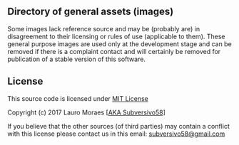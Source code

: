 ## Directory of general assets (images)

Some images lack reference source and may be (probably are) in disagreement to their licensing or rules of use (applicable to them). These general purpose images are used only at the development stage and can be removed if there is a complaint contact and will certainly be removed for publication of a stable version of this software.

## License

This source code is licensed under [MIT License](https://github.com/subversivo58/subversivo58.github.io/blob/master/LICENSE)

Copyright (c) 2017 Lauro Moraes [[AKA Subversivo58]](https://github.com/subversivo58)


If you believe that the other sources (of third parties) may contain a conflict with this license please contact us in this email: [subversivo58@gmail.com](mailto:subversivo58@gmail.com?subject=LICENSE)
